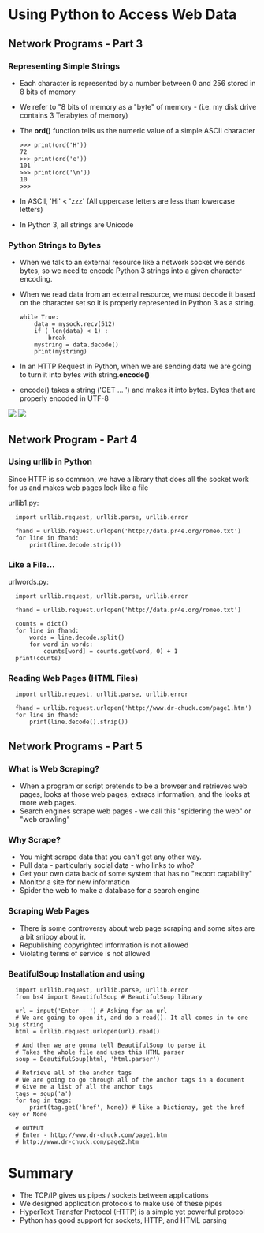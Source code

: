 # Using Python to Access Web Data

## Network Programs - Part 3

### Representing Simple Strings
* Each character is represented by a number between 0 and 256 stored in 8 bits of memory
* We refer to "8 bits of memory as a "byte" of memory - (i.e. my disk drive contains 3 Terabytes of memory)
* The **ord()** function tells us the numeric value of a simple ASCII character

      >>> print(ord('H'))
      72
      >>> print(ord('e'))
      101
      >>> print(ord('\n'))
      10
      >>>

* In ASCII, 'Hi' < 'zzz' (All uppercase letters are less than lowercase letters)  
* In Python 3, all strings are Unicode

### Python Strings to Bytes

* When we talk to an external resource like a network socket we sends bytes, so we need to encode Python 3 strings into a given character encoding.
* When we read data from an external resource, we must decode it based on the character set so it is properly represented in Python 3 as a string.

      while True:
          data = mysock.recv(512)
          if ( len(data) < 1) :
              break
          mystring = data.decode()
          print(mystring)
          
* In an HTTP Request in Python, when we are sending data we are going to turn it into bytes with string.**encode()**
* encode() takes a string ('GET ... ') and makes it into bytes. Bytes that are properly encoded in UTF-8

![](https://i.imgur.com/86bOIWI.png)
![](https://i.imgur.com/MF6FCBa.png)

## Network Program - Part 4

### Using urllib in Python

Since HTTP is so common, we have a library that does all the socket work for us and makes web pages look like a file  

urllib1.py:  

      import urllib.request, urllib.parse, urllib.error
      
      fhand = urllib.request.urlopen('http://data.pr4e.org/romeo.txt')
      for line in fhand:
          print(line.decode.strip())


### Like a File...

urlwords.py:  

      import urllib.request, urllib.parse, urllib.error

      fhand = urllib.request.urlopen('http://data.pr4e.org/romeo.txt')

      counts = dict()
      for line in fhand:
          words = line.decode.split()
          for word in words:
              counts[word] = counts.get(word, 0) + 1
      print(counts)
      
### Reading Web Pages (HTML Files)

      import urllib.request, urllib.parse, urllib.error

      fhand = urllib.request.urlopen('http://www.dr-chuck.com/page1.htm')
      for line in fhand:
          print(line.decode().strip())
          
## Network Programs - Part 5

### What is Web Scraping?

* When a program or script pretends to be a browser and retrieves web pages, looks at those web pages, extracs information, and the looks at more web  pages.
* Search engines scrape web pages - we call this "spidering the web" or "web crawling"

### Why Scrape?

* You might scrape data that you can't get any other way.
* Pull data - particularly social data - who links to who?
* Get your own data back of some system that has no "export capability"
* Monitor a site for new information
* Spider the web to make a database for a search engine

### Scraping Web Pages
* There is some controversy about web page scraping and some sites are a bit snippy about ir.
* Republishing copyrighted information is not allowed
* Violating terms of service is not allowed

### BeatifulSoup Installation and using

      import urllib.request, urllib.parse, urllib.error
      from bs4 import BeautifulSoup # BeautifulSoup library

      url = input('Enter - ') # Asking for an url
      # We are going to open it, and do a read(). It all comes in to one big string
      html = urllib.request.urlopen(url).read()

      # And then we are gonna tell BeautifulSoup to parse it
      # Takes the whole file and uses this HTML parser
      soup = BeautifulSoup(html, 'html.parser')

      # Retrieve all of the anchor tags
      # We are going to go through all of the anchor tags in a document
      # Give me a list of all the anchor tags
      tags = soup('a')
      for tag in tags:
          print(tag.get('href', None)) # like a Dictionay, get the href key or None

      # OUTPUT
      # Enter - http://www.dr-chuck.com/page1.htm
      # http://www.dr-chuck.com/page2.htm

# Summary

* The TCP/IP gives us pipes / sockets between applications
* We designed application protocols to make use of these pipes
* HyperText Transfer Protocol (HTTP) is a simple yet powerful protocol
* Python has good support for sockets, HTTP, and HTML parsing

